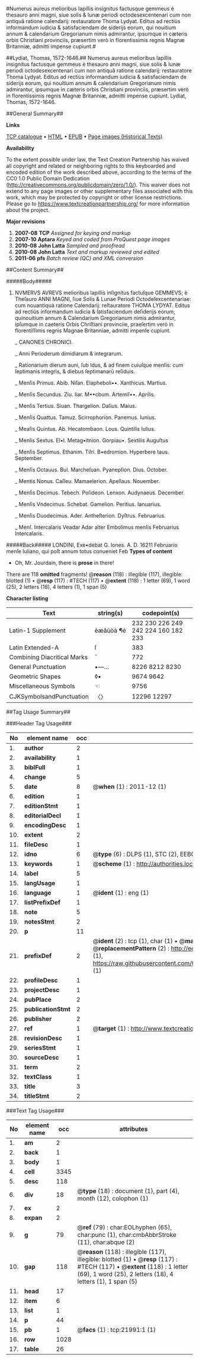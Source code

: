 #Numerus aureus melioribus lapillis insignitus factusque gemmeus è thesauro anni magni, siue solis & lunæ periodi octodesexcentenari cum non antiquâ ratione calendarij: restauratore Thoma Lydyat. Editus ad rectiùs informandum iudicia & satisfaciendam de siderijs eorum, qui nouitium annum & calendarium Gregorianum nimis admirantur, ipsumque in cæteris orbis Christiani provinciis, præsertim verò in florentissimis regnis Magnæ Britanniæ, admitti impense cupiunt.#

##Lydiat, Thomas, 1572-1646.##
Numerus aureus melioribus lapillis insignitus factusque gemmeus è thesauro anni magni, siue solis & lunæ periodi octodesexcentenari cum non antiquâ ratione calendarij: restauratore Thoma Lydyat. Editus ad rectiùs informandum iudicia & satisfaciendam de siderijs eorum, qui nouitium annum & calendarium Gregorianum nimis admirantur, ipsumque in cæteris orbis Christiani provinciis, præsertim verò in florentissimis regnis Magnæ Britanniæ, admitti impense cupiunt.
Lydiat, Thomas, 1572-1646.

##General Summary##

**Links**

[TCP catalogue](http://www.ota.ox.ac.uk/tcp/)  • 
[HTML](http://tei.it.ox.ac.uk/tcp/Texts-HTML/free/A06/A06579.html)  • 
[EPUB](http://tei.it.ox.ac.uk/tcp/Texts-EPUB/free/A06/A06579.epub) • 
[Page images (Historical Texts)](https://historicaltexts.jisc.ac.uk/eebo-99856442e)

**Availability**

To the extent possible under law, the Text Creation Partnership has waived all copyright and related or neighboring rights to this keyboarded and encoded edition of the work described above, according to the terms of the CC0 1.0 Public Domain Dedication (http://creativecommons.org/publicdomain/zero/1.0/). This waiver does not extend to any page images or other supplementary files associated with this work, which may be protected by copyright or other license restrictions. Please go to https://www.textcreationpartnership.org/ for more information about the project.

**Major revisions**

1. __2007-08__ __TCP__ *Assigned for keying and markup*
1. __2007-10__ __Aptara__ *Keyed and coded from ProQuest page images*
1. __2010-08__ __John Latta__ *Sampled and proofread*
1. __2010-08__ __John Latta__ *Text and markup reviewed and edited*
1. __2011-06__ __pfs__ *Batch review (QC) and XML conversion*

##Content Summary##

#####Body#####

1. NVMERVS AVREVS melioribus lapillis inſignitus factuſque GEMMEVS; è Theſauro ANNI MAGNI, ſiue Solis & Lunae Periodi Octodeſexcentenariae:
cum nouantiquà ratione Calendarij: reſtauratore THOMA LYDYAT. Editus ad rectiùs informandum iudicia & ſatisfaciendum deſiderijs eorum, quinouitium annum & Calendarium
Gregorianum nimis admirantur, ipſumque in caeteris Orbis Chriſtiani provinciie, praeſertim verò in florentiſſimis regnis Magnae Britanniae, admitti impenſe cupiunt.

    _ CANONES
CHRONICI.

    _ Anni Perioderum
dimidiarum &
integrarum.

    _ Rationarium dierum
auni, ſub Idus, & ad
finem cuiuſque menſis:
cum ſeptimanis
integris, & diebus
ſeptimanarū reſiduis.

    _ Menſis Primus.
Abib. Niſan.
Elapheboli••.
Xanthicus.
Martius.

    _ Menſis Secundus.
Ziu. Iiar.
M••cbum.
Artemiſ••.
Aprilis.

    _ Menſis Tertius.
Siuan.
Thargelion.
Daſius.
Maius.

    _ Menſis Quattus.
Tamuz.
Scirrophorion.
Panemus.
Iunius.

    _ Meaſis Quintus.
Ab.
Hecatombaon.
Lous.
Quintilis Iulius.

    _ Menlis Sextus.
El•l.
Metag•itnion.
Gorpiau•.
Sextilis Auguſtus

    _ Menſis Septimus.
Ethanim. Tiſri.
B•edromion.
Hyperbere taus.
September.

    _ Menſis Octauus.
Bul. Marcheſuan.
Pyanepſion.
Dius.
October.

    _ Mentis Nonus.
Caſleu.
Mamaelerion.
Apellaus.
Nouember.

    _ Menſis Decimus.
Tebech.
Poſideon. Lenxon.
Audynaeus.
December.

    _ Menſis Vndecimus.
Schebat.
Gamelion.
Peritius.
Ianuarius.

    _ Menſis Duodecimus.
Ader.
Antheſterion.
Dyſtrus.
Februarius.

    _ Menſ. Intercalaris
Veadar Adar alter
Embolimus menſis
Februarius Intercalaris.

#####Back#####
LONDINI, Exe•debat G. Iones. A. D. 16211 Februario menſe Iuliano, qui poſt annum totus conueniet Feb
**Types of content**

  * Oh, Mr. Jourdain, there is **prose** in there!

There are 118 **omitted** fragments! 
 @__reason__ (118) : illegible (117), illegible: blotted (1)  •  @__resp__ (117) : #TECH (117)  •  @__extent__ (118) : 1 letter (69), 1 word (25), 2 letters (18), 4 letters (1), 1 span (5)

**Character listing**


|Text|string(s)|codepoint(s)|
|---|---|---|
|Latin-1 Supplement|èæâùòà ¶é|232 230 226 249 242 224 160 182 233|
|Latin Extended-A|ſ|383|
|Combining             Diacritical Marks|̄|772|
|General Punctuation|•—…|8226 8212 8230|
|Geometric Shapes|◊▪|9674 9642|
|Miscellaneous Symbols|☜|9756|
|CJKSymbolsandPunctuation|〈〉|12296 12297|

##Tag Usage Summary##

###Header Tag Usage###

|No|element name|occ|attributes|
|---|---|---|---|
|1.|__author__|2||
|2.|__availability__|1||
|3.|__biblFull__|1||
|4.|__change__|5||
|5.|__date__|8| @__when__ (1) : 2011-12 (1)|
|6.|__edition__|1||
|7.|__editionStmt__|1||
|8.|__editorialDecl__|1||
|9.|__encodingDesc__|1||
|10.|__extent__|2||
|11.|__fileDesc__|1||
|12.|__idno__|6| @__type__ (6) : DLPS (1), STC (2), EEBO-CITATION (1), PROQUEST (1), VID (1)|
|13.|__keywords__|1| @__scheme__ (1) : http://authorities.loc.gov/ (1)|
|14.|__label__|5||
|15.|__langUsage__|1||
|16.|__language__|1| @__ident__ (1) : eng (1)|
|17.|__listPrefixDef__|1||
|18.|__note__|5||
|19.|__notesStmt__|2||
|20.|__p__|11||
|21.|__prefixDef__|2| @__ident__ (2) : tcp (1), char (1)  •  @__matchPattern__ (2) : ([0-9\-]+):([0-9IVX]+) (1), (.+) (1)  •  @__replacementPattern__ (2) : http://eebo.chadwyck.com/downloadtiff?vid=$1&page=$2 (1), https://raw.githubusercontent.com/textcreationpartnership/Texts/master/tcpchars.xml#$1 (1)|
|22.|__profileDesc__|1||
|23.|__projectDesc__|1||
|24.|__pubPlace__|2||
|25.|__publicationStmt__|2||
|26.|__publisher__|2||
|27.|__ref__|1| @__target__ (1) : http://www.textcreationpartnership.org/docs/. (1)|
|28.|__revisionDesc__|1||
|29.|__seriesStmt__|1||
|30.|__sourceDesc__|1||
|31.|__term__|2||
|32.|__textClass__|1||
|33.|__title__|3||
|34.|__titleStmt__|2||


###Text Tag Usage###

|No|element name|occ|attributes|
|---|---|---|---|
|1.|__am__|2||
|2.|__back__|1||
|3.|__body__|1||
|4.|__cell__|3345||
|5.|__desc__|118||
|6.|__div__|18| @__type__ (18) : document (1), part (4), month (12), colophon (1)|
|7.|__ex__|2||
|8.|__expan__|2||
|9.|__g__|79| @__ref__ (79) : char:EOLhyphen (65), char:punc (1), char:cmbAbbrStroke (11), char:abque (2)|
|10.|__gap__|118| @__reason__ (118) : illegible (117), illegible: blotted (1)  •  @__resp__ (117) : #TECH (117)  •  @__extent__ (118) : 1 letter (69), 1 word (25), 2 letters (18), 4 letters (1), 1 span (5)|
|11.|__head__|17||
|12.|__item__|6||
|13.|__list__|1||
|14.|__p__|44||
|15.|__pb__|1| @__facs__ (1) : tcp:21991:1 (1)|
|16.|__row__|1028||
|17.|__table__|26||
